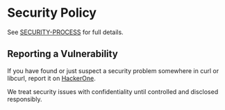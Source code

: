 <!--
Copyright (C) Daniel Stenberg, <daniel@haxx.se>, et al.

SPDX-License-Identifier: curl
-->

# Security Policy

See [SECURITY-PROCESS](docs/SECURITY-PROCESS.md) for full details.

## Reporting a Vulnerability

If you have found or just suspect a security problem somewhere in curl or
libcurl, report it on [HackerOne](https://hackerone.com/curl).

We treat security issues with confidentiality until controlled and disclosed responsibly.
